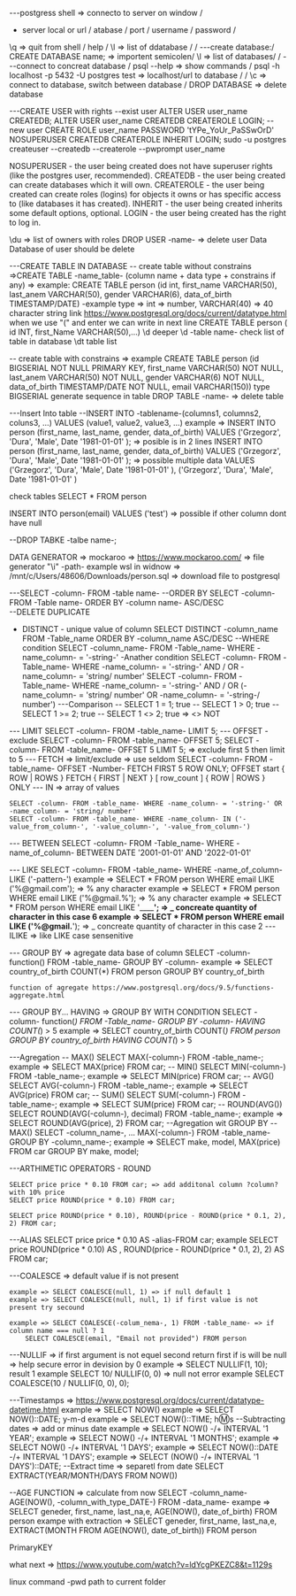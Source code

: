 ---postgress shell => connecto to server on window /
- server local or url /
atabase /
port /
username /
password /

\q => quit from shell /
help /
\l => list of ddatabase
/
/
---create database:/
CREATE DATABASE name; => importent semicolen/
\l => list of databases/
/
---connect to concreat database /
psql --help => show commands /
psql -h localhost -p 5432 -U postgres test => localhost/url to database /
 /
\c <database name> => connect to database, switch between database
/
DROP DATABASE => delete database

---CREATE USER with rights
--exist user
ALTER USER user_name CREATEDB;
ALTER USER user_name CREATEDB CREATEROLE LOGIN;
--new user
CREATE ROLE user_name PASSWORD 'tYPe_YoUr_PaSSwOrD' NOSUPERUSER CREATEDB CREATEROLE INHERIT LOGIN;
sudo -u postgres createuser --createdb --createrole --pwprompt user_name

NOSUPERUSER - the user being created does not have superuser rights (like the postgres user, recommended).
CREATEDB - the user being created can create databases which it will own.
CREATEROLE - the user being created can create roles (logins) for objects it owns or has specific access to (like databases it has created).
INHERIT - the user being created inherits some default options, optional.
LOGIN - the user being created has the right to log in.

\du => list of owners with roles
DROP USER -name- => delete user Data Database of user should be delete

---CREATE TABLE IN DATABASE
-- create table without constrains =>CREATE TABLE -name_table- (column name + data type + constrains if any) => 
	example: CREATE TABLE person (id int, 
					first_name VARCHAR(50), 
					last_anem VARCHAR(50), 
					gender VARCHAR(6), 
					data_of_birth TIMESTAMP/DATE)
-example type => int => number, VARCHAR(40) => 40 character string			link https://www.postgresql.org/docs/current/datatype.html
	when we use "(" and enter we can write in next line CREATE TABLE person (
										id INT,
										first_Name VARCHAR(50),...)
\d deeper \d -table name- check list of table in database 
\dt table list
	
-- create table with constrains => 
	example CREATE TABLE person (id BIGSERIAL NOT NULL PRIMARY KEY, 
					first_name VARCHAR(50) NOT NULL, 
					last_anem VARCHAR(50) NOT NULL, 
					gender VARCHAR(6) NOT NULL, 
					data_of_birth TIMESTAMP/DATE NOT NULL,
					email VARCHAR(150))
	type BIGSERIAL generate sequence in table
DROP TABLE -name- => delete table

---Insert Into table
--INSERT INTO -tablename-(columns1, columns2, coluns3, ...) VALUES (value1, value2, value3, ...)
	example => INSERT INTO person (first_name, last_name, gender, data_of_birth) VALUES ('Grzegorz', 'Dura', 'Male', Date '1981-01-01' ); => posible is in 2 lines 
		INSERT INTO person (first_name, last_name, gender, data_of_birth) <enter>
			VALUES ('Grzegorz', 'Dura', 'Male', Date '1981-01-01' ); => possible multiple data VALUES ('Grzegorz', 'Dura', 'Male', Date '1981-01-01' ), ('Grzegorz', 'Dura', 'Male', Date '1981-01-01' )



check tables SELECT * FROM person

INSERT INTO person(email) VALUES ('test') => possible if other column dont have null

--DROP TABKE -talbe name-;

DATA GENERATOR => mockaroo => https://www.mockaroo.com/ => file generator
"\i" -path- example wsl in widnow =>  /mnt/c/Users/48606/Downloads/person.sql  => download file to postgresql  


---SELECT -column- FROM -table name-
--ORDER BY
	SELECT -column- FROM -Table name- ORDER BY -column name- ASC/DESC	
--DELETE DUPLICATE
- DISTINCT - unique value of column
	SELECT DISTINCT -column_name FROM -Table_name ORDER BY -column_name ASC/DESC
--WHERE condition
	SELECT -column_name- FROM -Table_name- WHERE -name_column- = '-string-' 
-Anather condition
	SELECT -column- FROM -Table_name- WHERE -name_column- = '-string-' AND / OR -name_column- = 'string/ number'
	SELECT -column- FROM -Table_name- WHERE -name_column- = '-string-' AND / OR (-name_column- = 'string/ number' OR -name_column- = '-string-/ number')
---Comparison
-- SELECT 1 = 1; true
-- SELECT 1 > 0; true
-- SELECT 1 >= 2; true
-- SELECT 1 <> 2; true => <> NOT

--- LIMIT
	SELECT -column- FROM -table_name- LIMIT 5;
--- OFFSET - exclude
	SELECT -column- FROM -table_name- OFFSET 5;
	SELECT -column- FROM -table_name- OFFSET 5 LIMIT 5; => exclude first 5 then limit to 5
--- FETCH => limit/exclude => use seldom
	SELECT -column- FROM -table_name- OFFSET -Number- FETCH FIRST 5 ROW ONLY;
	OFFSET start { ROW | ROWS } FETCH { FIRST | NEXT } [ row_count ] { ROW | ROWS } ONLY
--- IN => array of values

	SELECT -column- FROM -table_name- WHERE -name_column- = '-string-' OR -name_column- = 'string/ number'
	SELECT -column- FROM -table_name- WHERE -name_column- IN ('-value_from_column-', '-value_column-', '-value_from_column-')

--- BETWEEN
	SELECT -column- FROM -Table_name- WHERE -name_of_column- BETWEEN DATE '2001-01-01' AND '2022-01-01'

--- LIKE
	SELECT -column- FROM -table_name- WHERE -name_of_column- LIKE ('-pattern-')
	example => SELECT * FROM person WHERE email LIKE ('%@gmail.com'); => % any character
	example => SELECT * FROM person WHERE email LIKE ('%@gmail.%'); => % any character
	example => SELECT * FROM person WHERE email LIKE '______'; => _ concreate quantity of character in this case 6
	example => SELECT * FROM person WHERE email LIKE ('%@gmail.__'); => _ concreate quantity of character in this case 2
--- ILIKE => like LIKE case sensenitive

--- GROUP BY => agregate data base of column
	SELECT -column- function() FROM -table_name- GROUP BY -column-
	example => SELECT country_of_birth COUNT(*) FROM person GROUP BY country_of_birth

	function of agregate https://www.postgresql.org/docs/9.5/functions-aggregate.html

--- GROUP BY... HAVING => GROUP BY WITH CONDITION
	SELECT -column- function(*) FROM -Table_name- GROUP BY -column- HAVING COUNT(*) > 5
	example => SELECT country_of_birth COUNT(*) FROM person GROUP BY country_of_birth HAVING COUNT(*) > 5

---Agregation
-- MAX()
	SELECT MAX(-column-) FROM -table_name-;
	example => SELECT MAX(price) FROM car;
-- MIN()
	SELECT MIN(-column-) FROM -table_name-;
	example => SELECT MIN(price) FROM car;
-- AVG()
	SELECT AVG(-column-) FROM -table_name-;
	example => SELECT AVG(price) FROM car;
-- SUM()
	SELECT SUM(-column-) FROM -table_name-;
	example => SELECT SUM(price) FROM car;
-- ROUND(AVG())
	SELECT ROUND(AVG(-column-), decimal) FROM -table_name-;
	example => SELECT ROUND(AVG(price), 2) FROM car;
--Agregation wit GROUP BY
-- MAX()
	SELECT -column_name-, ... MAX(-column-) FROM -table_name- GROUP BY -column_name-;
	example => SELECT make, model,  MAX(price) FROM car GROUP BY make, model;

---ARTHIMETIC OPERATORS - ROUND

	SELECT price price * 0.10 FROM car; => add additonal column ?column? with 10% price
	SELECT price ROUND(price * 0.10) FROM car;
	
	SELECT price ROUND(price * 0.10), ROUND(price - ROUND(price * 0.1, 2), 2) FROM car;

---ALIAS
	SELECT price price * 0.10 AS -alias-FROM car;
	example SELECT price ROUND(price * 0.10) AS <alias>, ROUND(price - ROUND(price * 0.1, 2), 2) AS <alias> FROM car;

---COALESCE => default value if is not present

	example => SELECT COALESCE(null, 1) => if null default 1
	example => SELECT COALESCE(null, null, 1) if first value is not present try secound
	
	example => SELECT COALESCE(-colum_nema-, 1) FROM -table_name- => if column name === null ? 1
		SELECT COALESCE(email, "Email not provided") FROM person

---NULLIF => if first argument is not equel second return first if is will be null => help secure error in devision by 0
	example => SELECT NULLIF(1, 10); result 1
	example SELECT 10/ NULLIF(0, 0) => null not error
	example SELECT COALESCE(10 / NULLIF(0, 0), 0);

---Timestamps => https://www.postgresql.org/docs/current/datatype-datetime.html
	example => SELECT NOW()
	example => SELECT NOW()::DATE; y-m-d
	example => SELECT NOW()::TIME; h:m:s
--Subtracting dates => add or minus date
	example => SELECT NOW() -/+  INTERVAL '1 YEAR';
	example => SELECT NOW() -/+  INTERVAL '1 MONTHS';
	example => SELECT NOW() -/+  INTERVAL '1 DAYS';
	example => SELECT NOW()::DATE -/+  INTERVAL '1 DAYS';
	example => SELECT (NOW() -/+  INTERVAL '1 DAYS')::DATE;
--Extract time => separetl from date
	SELECT EXTRACT(YEAR/MONTH/DAYS FROM NOW())

--AGE FUNCTION => calculate from now
	SELECT -column_name- AGE(NOW(), -column_with_type_DATE-) FROM -data_name-
	exampe => SELECT geneder, first_name, last_na,e, AGE(NOW(), date_of_birth) FROM person
	exampe with extraction => SELECT geneder, first_name, last_na,e, EXTRACT(MONTH FROM AGE(NOW(), date_of_birth)) FROM person

PrimaryKEY

what next => https://www.youtube.com/watch?v=ldYcgPKEZC8&t=1129s



linux command 
-pwd path to current folder
